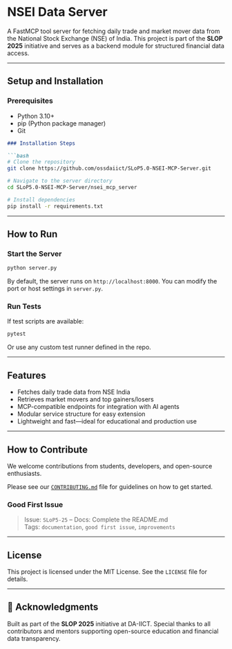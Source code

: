 
# NSEI Data Server

A FastMCP tool server for fetching daily trade and market mover data from the National Stock Exchange (NSE) of India. This project is part of the **SLOP 2025** initiative and serves as a backend module for structured financial data access.

---

## Setup and Installation

### Prerequisites

- Python 3.10+
- pip (Python package manager)
- Git
```markdown
### Installation Steps

```bash
# Clone the repository
git clone https://github.com/ossdaiict/SLoP5.0-NSEI-MCP-Server.git

# Navigate to the server directory
cd SLoP5.0-NSEI-MCP-Server/nsei_mcp_server

# Install dependencies
pip install -r requirements.txt
```

---

## How to Run

### Start the Server

```bash
python server.py
```

By default, the server runs on `http://localhost:8000`. You can modify the port or host settings in `server.py`.

### Run Tests

If test scripts are available:

```bash
pytest
```

Or use any custom test runner defined in the repo.

---

## Features

- Fetches daily trade data from NSE India
- Retrieves market movers and top gainers/losers
- MCP-compatible endpoints for integration with AI agents
- Modular service structure for easy extension
- Lightweight and fast—ideal for educational and production use

---

## How to Contribute

We welcome contributions from students, developers, and open-source enthusiasts.

Please see our [`CONTRIBUTING.md`](./CONTRIBUTING.md) file for guidelines on how to get started.

### Good First Issue

>  Issue: `SLoP5-25` – Docs: Complete the README.md  
>  Tags: `documentation`, `good first issue`, `improvements`

---

## License

This project is licensed under the MIT License. See the `LICENSE` file for details.

---

## 🙌 Acknowledgments

Built as part of the **SLOP 2025** initiative at DA-IICT. Special thanks to all contributors and mentors supporting open-source education and financial data transparency.
